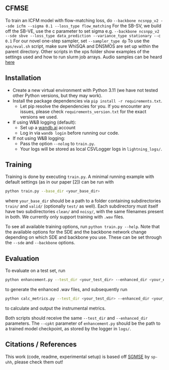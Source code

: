 ## CFMSE
To train an ICFM model with flow-matching loss, do `--backbone ncsnpp_v2 --sde icfm --sigma 0.1 --loss_type flow_matching`
For the SB-SV, we build off the SB-VE, use the c parameter to set sigma e.g. `--backbone ncsnpp_v2 --sde sbve --loss_type data_prediction --variance_type stationary --c 0.1`
For our novel one-step sampler, set `--sampler_type dp`
To use the `xps/eval.sh` script, make sure WhiSQA and DNSMOS are set up within the parent directory. Other scripts in the xps folder show examples of the settings used and how to run slurm job arrays.
Audio samples can be heard [here](https://mattias421.github.io/cfmse/)

## Installation

- Create a new virtual environment with Python 3.11 (we have not tested other Python versions, but they may work).
- Install the package dependencies via `pip install -r requirements.txt`.
  - Let pip resolve the dependencies for you. If you encounter any issues, please check `requirements_version.txt` for the exact versions we used.
- If using W&B logging (default):
    - Set up a [wandb.ai](https://wandb.ai/) account
    - Log in via `wandb login` before running our code.
- If not using W&B logging:
    - Pass the option `--nolog` to `train.py`.
    - Your logs will be stored as local CSVLogger logs in `lightning_logs/`.

## Training

Training is done by executing `train.py`. A minimal running example with default settings (as in our paper [2]) can be run with

```bash
python train.py --base_dir <your_base_dir>
```

where `your_base_dir` should be a path to a folder containing subdirectories `train/` and `valid/` (optionally `test/` as well). Each subdirectory must itself have two subdirectories `clean/` and `noisy/`, with the same filenames present in both. We currently only support training with `.wav` files.

To see all available training options, run `python train.py --help`. Note that the available options for the SDE and the backbone network change depending on which SDE and backbone you use. These can be set through the `--sde` and `--backbone` options.

## Evaluation

To evaluate on a test set, run
```bash
python enhancement.py --test_dir <your_test_dir> --enhanced_dir <your_enhanced_dir> --ckpt <path_to_model_checkpoint>
```

to generate the enhanced .wav files, and subsequently run

```bash
python calc_metrics.py --test_dir <your_test_dir> --enhanced_dir <your_enhanced_dir>
```

to calculate and output the instrumental metrics.

Both scripts should receive the same `--test_dir` and `--enhanced_dir` parameters. The `--cpkt` parameter of `enhancement.py` should be the path to a trained model checkpoint, as stored by the logger in `logs/`.



## Citations / References
This work (code, readme, experimental setup) is based off [SGMSE](https://github.com/sp-uhh/sgmse) by `sp-uhh`, please check them out!
